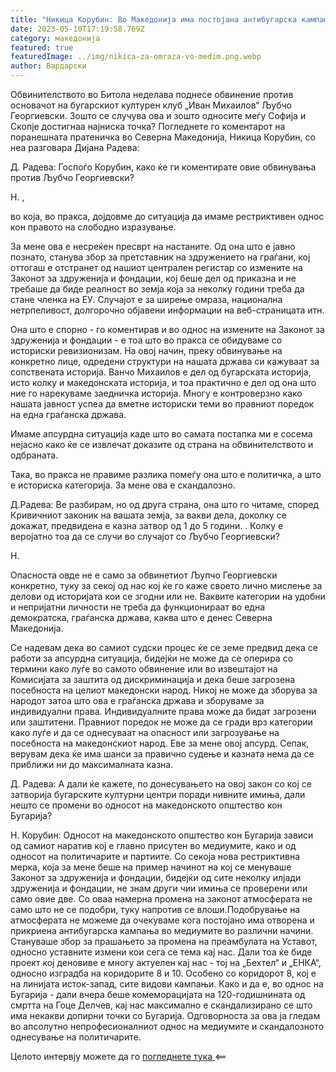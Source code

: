 ```yaml
---
title: "Никица Корубин: Во Македонија има постојана антибугарска кампања во медиумите"
date: 2023-05-10T17:19:58.769Z
category: македонија
featured: true
featuredImage: ../img/nikica-za-omraza-vo-medim.png.webp
author: Вардарски
---
```

Обвинителството во Битола неделава поднесе обвинение против основачот на бугарскиот културен клуб „Иван Михаилов“ Љубчо Георгиевски. Зошто се случува ова и зошто односите меѓу Софија и Скопје достигнаа најниска точка? Погледнете го коментарот на поранешната пратеничка во Северна Македонија, Никица Корубин, со неа разговара Дијана Радева:

Д. Радева: Госпоѓо Корубин, како ќе ги коментирате овие обвинувања против Љубчо Георгиевски?

Н. ,

во која, во пракса, дојдовме до ситуација да имаме рестриктивен однос кон правото на слободно изразување.

За мене ова е несреќен пресврт на настаните. Од она што е јавно познато, станува збор за претставник на здружението на граѓани, кој оттогаш е отстранет од нашиот централен регистар со измените на Законот за здруженија и фондации, кој беше дел од приказна и не требаше да биде реалност во земја која за неколку години треба да стане членка на ЕУ. Случајот е за ширење омраза, национална нетрпеливост, долгорочно објавени информации на веб-страницата итн.

Она што е спорно - го коментирав и во однос на измените на Законот за здруженија и фондации - е тоа што во пракса се обидуваме со историски ревизионизам. На овој начин, преку обвинување на конкретно лице, одредени структури на нашата држава си кажуваат за сопствената историја. Ванчо Михаилов е дел од бугарската историја, исто колку и македонската историја, и тоа практично е дел од она што ние го нарекуваме заедничка историја. Многу е контроверзно како нашата јавност успеа да вметне историски теми во правниот поредок на една граѓанска држава.

Имаме апсурдна ситуација каде што во самата постапка ми е сосема нејасно како ќе се извлечат доказите од страна на обвинителството и одбраната.

  Така, во пракса не правиме разлика помеѓу она што е политичка, а што е историска категорија. За мене ова е скандалозно.



Д.Радева: Ве разбирам, но од друга страна, она што го читаме, според Кривичниот законик на вашата земја, за вакви дела, доколку се докажат, предвидена е казна затвор од 1 до 5 години. . Колку е веројатно тоа да се случи во случајот со Љубчо Георгиевски?

Н.

Опасноста овде не е само за обвинетиот Љупчо Георгиевски конкретно, туку за секој од нас кој ќе го каже своето лично мислење за делови од историјата кои се згодни или не. Ваквите категории на удобни и непријатни личности не треба да функционираат во една демократска, граѓанска држава, каква што е денес Северна Македонија.

Се надевам дека во самиот судски процес ќе се земе предвид дека се работи за апсурдна ситуација, бидејќи не може да се оперира со термини како луѓе во самото обвинение или во извештајот на Комисијата за заштита од дискриминација и дека беше загрозена посебноста на целиот македонски народ. Никој не може да зборува за народот затоа што ова е граѓанска држава и зборуваме за индивидуални права. Индивидуалните права може да бидат загрозени или заштитени. Правниот поредок не може да се гради врз категории како луѓе и да се однесуваат на опасност или загрозување на посебноста на македонскиот народ. Еве за мене овој апсурд. Сепак, верувам дека ќе има шанси за правично судење и казната нема да се приближи ни до максималната казна.

Д. Радева: А дали ќе кажете, по донесувањето на овој закон со кој се затворија бугарските културни центри поради нивните имиња, дали нешто се промени во односот на македонското општество кон Бугарија?

Н. Корубин: Односот на македонското општество кон Бугарија зависи од самиот наратив кој е главно присутен во медиумите, како и од односот на политичарите и партиите. Со секоја нова рестриктивна мерка, која за мене беше на пример начинот на кој се менуваше Законот за здруженија и фондации, бидејќи од сите неколку илјади здруженија и фондации, не знам други чии имиња се проверени или само овие две. Со оваа намерна промена на законот атмосферата не само што не се подобри, туку напротив се влоши.Подобрување на атмосферата не можеме да очекуваме кога постојано има отворена и прикриена антибугарска кампања во медиумите во различни начини. Стануваше збор за прашањето за промена на преамбулата на Уставот, односно уставните измени кои сега се тема кај нас. Дали тоа ќе биде проект кој деновиве е многу актуелен кај нас - тој на „Бехтел“ и „ЕНКА“, односно изградба на коридорите 8 и 10. Особено со коридорот 8, кој е на линијата исток-запад, сите видови кампањи. Како и да е, во однос на Бугарија - дали вчера беше комеморацијата на 120-годишнината од смртта на Гоце Делчев, кај нас максимално е скандализирано се што има некакви допирни точки со Бугарија. Одговорноста за ова ја гледам во апсолутно непрофесионалниот однос на медиумите и скандалозното однесување на политичарите.



Целото интервју можете да го [погледнете тука ](https://euronewsbulgaria.com/news/13691/bivsh-deputat-v-rsm-ima-postoyanna-antibulgarska-kampaniya-v-mediite)<==